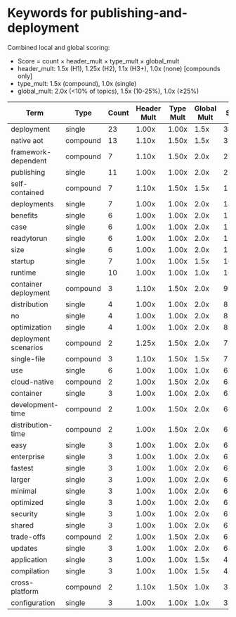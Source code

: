 # Keywords for publishing-and-deployment

Combined local and global scoring:
- Score = count × header_mult × type_mult × global_mult
- header_mult: 1.5x (H1), 1.25x (H2), 1.1x (H3+), 1.0x (none) [compounds only]
- type_mult: 1.5x (compound), 1.0x (single)
- global_mult: 2.0x (<10% of topics), 1.5x (10-25%), 1.0x (≥25%)

| Term | Type | Count | Header Mult | Type Mult | Global Mult | Score |
|------|------|-------|-------------|-----------|-------------|-------|
| deployment | single | 23 | 1.00x | 1.00x | 1.5x | 34.500 |
| native aot | compound | 13 | 1.10x | 1.50x | 1.5x | 32.175 |
| framework-dependent | compound | 7 | 1.10x | 1.50x | 2.0x | 23.100 |
| publishing | single | 11 | 1.00x | 1.00x | 2.0x | 22.000 |
| self-contained | compound | 7 | 1.10x | 1.50x | 1.5x | 17.325 |
| deployments | single | 7 | 1.00x | 1.00x | 2.0x | 14.000 |
| benefits | single | 6 | 1.00x | 1.00x | 2.0x | 12.000 |
| case | single | 6 | 1.00x | 1.00x | 2.0x | 12.000 |
| readytorun | single | 6 | 1.00x | 1.00x | 2.0x | 12.000 |
| size | single | 6 | 1.00x | 1.00x | 2.0x | 12.000 |
| startup | single | 7 | 1.00x | 1.00x | 1.5x | 10.500 |
| runtime | single | 10 | 1.00x | 1.00x | 1.0x | 10.000 |
| container deployment | compound | 3 | 1.10x | 1.50x | 2.0x | 9.900 |
| distribution | single | 4 | 1.00x | 1.00x | 2.0x | 8.000 |
| no | single | 4 | 1.00x | 1.00x | 2.0x | 8.000 |
| optimization | single | 4 | 1.00x | 1.00x | 2.0x | 8.000 |
| deployment scenarios | compound | 2 | 1.25x | 1.50x | 2.0x | 7.500 |
| single-file | compound | 3 | 1.10x | 1.50x | 1.5x | 7.425 |
| use | single | 6 | 1.00x | 1.00x | 1.0x | 6.000 |
| cloud-native | compound | 2 | 1.00x | 1.50x | 2.0x | 6.000 |
| container | single | 3 | 1.00x | 1.00x | 2.0x | 6.000 |
| development-time | compound | 2 | 1.00x | 1.50x | 2.0x | 6.000 |
| distribution-time | compound | 2 | 1.00x | 1.50x | 2.0x | 6.000 |
| easy | single | 3 | 1.00x | 1.00x | 2.0x | 6.000 |
| enterprise | single | 3 | 1.00x | 1.00x | 2.0x | 6.000 |
| fastest | single | 3 | 1.00x | 1.00x | 2.0x | 6.000 |
| larger | single | 3 | 1.00x | 1.00x | 2.0x | 6.000 |
| minimal | single | 3 | 1.00x | 1.00x | 2.0x | 6.000 |
| optimized | single | 3 | 1.00x | 1.00x | 2.0x | 6.000 |
| security | single | 3 | 1.00x | 1.00x | 2.0x | 6.000 |
| shared | single | 3 | 1.00x | 1.00x | 2.0x | 6.000 |
| trade-offs | compound | 2 | 1.00x | 1.50x | 2.0x | 6.000 |
| updates | single | 3 | 1.00x | 1.00x | 2.0x | 6.000 |
| application | single | 3 | 1.00x | 1.00x | 1.5x | 4.500 |
| compilation | single | 3 | 1.00x | 1.00x | 1.5x | 4.500 |
| cross-platform | compound | 2 | 1.10x | 1.50x | 1.0x | 3.300 |
| configuration | single | 3 | 1.00x | 1.00x | 1.0x | 3.000 |
